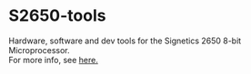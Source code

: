 <h1>S2650-tools</h1>
<p>
Hardware, software and dev tools for the Signetics 2650 8-bit Microprocessor.
<br>
For more info, see <a href="https://tholin.dev/2650">here.</a>
</p>
